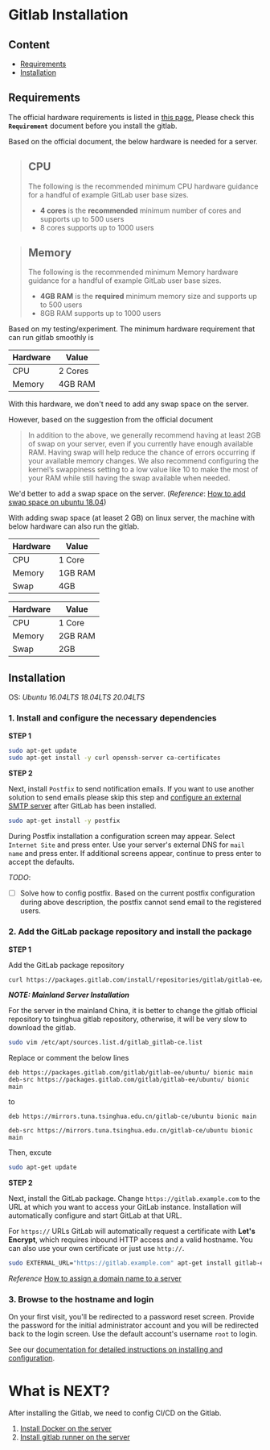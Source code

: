 
# Gitlab Installation
## Content

* [Requirements](#Requirements)
* [Installation](#Installation)

## Requirements

The official hardware requirements is listed in [this page](https://docs.gitlab.com/ee/install/requirements.html), Please check this **`Requirement`** document before you install the gitlab.

Based on the official document, the below hardware is needed for a server.

> ## CPU
> The following is the recommended minimum CPU hardware guidance for a handful of example GitLab user base sizes.
> * **4 cores** is the **recommended** minimum number of cores and supports up to 500 users
> * 8 cores supports up to 1000 users

> ## Memory
> The following is the recommended minimum Memory hardware guidance for a handful of example GitLab user base sizes.
> * **4GB RAM** is the **required** minimum memory size and supports up to 500 users
> * 8GB RAM supports up to 1000 users

Based on my testing/experiment. The minimum hardware requirement that can run gitlab smoothly is

Hardware | Value
---- | ----
CPU  | 2 Cores
Memory | 4GB RAM

With this hardware, we don't need to add any swap space on the server.

However, based on the suggestion from the official document

> In addition to the above, we generally recommend having at least 2GB of swap on your server, even if you currently have enough available RAM. Having swap will help reduce the chance of errors occurring if your available memory changes. We also recommend configuring the kernel’s swappiness setting to a low value like 10 to make the most of your RAM while still having the swap available when needed.

We'd better to add a swap space on the server. (*Reference*: [How to add swap space on ubuntu 18.04](https://linuxize.com/post/how-to-add-swap-space-on-ubuntu-18-04/))


With adding swap space (at leaset 2 GB) on linux server, the machine with below hardware can also run the gitlab.

Hardware | Value
---- | ----
CPU  | 1 Core
Memory | 1GB RAM
Swap | 4GB

Hardware | Value
---- | ----
CPU  | 1 Core
Memory | 2GB RAM
Swap | 2GB

## Installation

OS: *Ubuntu 16.04LTS 18.04LTS 20.04LTS*

### 1. Install and configure the necessary dependencies

**STEP 1**

```bash
sudo apt-get update
sudo apt-get install -y curl openssh-server ca-certificates
```

**STEP 2**

Next, install `Postfix` to send notification emails. If you want to use another solution to send emails please skip this step and [configure an external SMTP server](https://docs.gitlab.com/omnibus/settings/smtp.html) after GitLab has been installed.

```bash
sudo apt-get install -y postfix
```

During Postfix installation a configuration screen may appear. Select `Internet Site` and press enter. Use your server's external DNS for `mail name` and press enter. If additional screens appear, continue to press enter to accept the defaults.

*TODO*:
- [ ] Solve how to config postfix. Based on the current postfix configuration during above description, the postfix cannot send email to the registered users.

### 2. Add the GitLab package repository and install the package

**STEP 1**

Add the GitLab package repository

```bash
curl https://packages.gitlab.com/install/repositories/gitlab/gitlab-ee/script.deb.sh | sudo bash
```

*__NOTE: Mainland Server Installation__* 

For the server in the mainland China, it is better to change the gitlab official repository to  tsinghua gitlab repository, otherwise, it will be very slow to download the gitlab. 

```bash
sudo vim /etc/apt/sources.list.d/gitlab_gitlab-ce.list
```
Replace or comment the below lines

```
deb https://packages.gitlab.com/gitlab/gitlab-ee/ubuntu/ bionic main
deb-src https://packages.gitlab.com/gitlab/gitlab-ee/ubuntu/ bionic main
```

to

```
deb https://mirrors.tuna.tsinghua.edu.cn/gitlab-ce/ubuntu bionic main

deb-src https://mirrors.tuna.tsinghua.edu.cn/gitlab-ce/ubuntu bionic main
```

Then, excute

```bash
sudo apt-get update
```

**STEP 2**

Next, install the GitLab package. Change `https://gitlab.example.com` to the URL at which you want to access your GitLab instance. Installation will automatically configure and start GitLab at that URL.

For `https://` URLs GitLab will automatically request a certificate with **Let's Encrypt**, which requires inbound HTTP access and a valid hostname. You can also use your own certificate or just use `http://`.

```bash
sudo EXTERNAL_URL="https://gitlab.example.com" apt-get install gitlab-ee
```

*Reference* [How to assign a domain name to a server]()

### 3. Browse to the hostname and login 

On your first visit, you'll be redirected to a password reset screen. Provide the password for the initial administrator account and you will be redirected back to the login screen. Use the default account's username `root` to login.

See our [documentation for detailed instructions on installing and configuration](https://docs.gitlab.com/omnibus/README.html#installation-and-configuration-using-omnibus-package).

# What is NEXT?

After installing the Gitlab, we need to config CI/CD on the Gitlab.

1. [Install Docker on the server](https://github.com/LeoTianJob/TechWiki/wiki/Docker-Installation)
2. [Install gitlab runner on the server](https://github.com/LeoTianJob/TechWiki/wiki/Gitlab-Runner)
